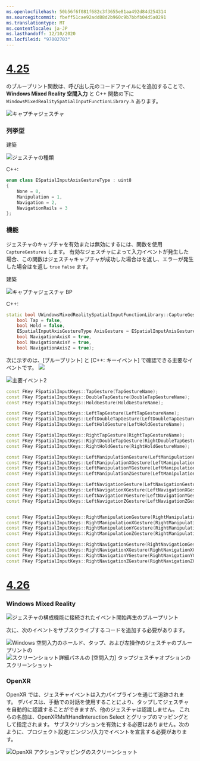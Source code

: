 ```yaml
---
ms.openlocfilehash: 50b56f6f081f682c3f3655e81aa492d84d254314
ms.sourcegitcommit: fbeff51cae92add88d2b960c9b7bbfb04d5a0291
ms.translationtype: MT
ms.contentlocale: ja-JP
ms.lasthandoff: 12/10/2020
ms.locfileid: "97002703"
---
```

# <a name="425"></a>[4.25](#tab/425)

のブループリント関数は、呼び出し元のコードファイルにを追加することで、 **Windows Mixed Reality 空間入力** と C++ 関数の下に `WindowsMixedRealitySpatialInputFunctionLibrary.h` あります。

![キャプチャジェスチャ](../images/unreal/capture-gestures.png)

### <a name="enum"></a>列挙型
<!-- Deprecated
The `ESPatialInputAxisGestureType` enum describes spatial axis gestures and are [fully documented](../../out-of-scope/deprecated/holograms-211.md).
-->
建築

![ジェスチャの種類](../images/unreal/gesture-type.png)

C++:
```cpp
enum class ESpatialInputAxisGestureType : uint8
{
    None = 0,
    Manipulation = 1,
    Navigation = 2,
    NavigationRails = 3
};
```

### <a name="function"></a>機能
ジェスチャのキャプチャを有効または無効にするには、関数を使用 `CaptureGestures` します。 有効なジェスチャによって入力イベントが発生した場合、この関数はジェスチャキャプチャが成功した場合はを返し、エラーが発生した場合はを返し `true` `false` ます。

建築

![キャプチャジェスチャ BP](../images/unreal/capture-gestures-bp.png)

C++:
```cpp
static bool UWindowsMixedRealitySpatialInputFunctionLibrary::CaptureGestures(
    bool Tap = false,
    bool Hold = false,
    ESpatialInputAxisGestureType AxisGesture = ESpatialInputAxisGestureType::None,
    bool NavigationAxisX = true,
    bool NavigationAxisY = true,
    bool NavigationAxisZ = true);
```

次に示すのは、[ブループリント] と [C++: キーイベント] で確認できる主要なイベントです。 ![](../images/unreal/key-events.png)

![主要イベント2](../images/unreal/key-events2.png)
```cpp
const FKey FSpatialInputKeys::TapGesture(TapGestureName);
const FKey FSpatialInputKeys::DoubleTapGesture(DoubleTapGestureName);
const FKey FSpatialInputKeys::HoldGesture(HoldGestureName);

const FKey FSpatialInputKeys::LeftTapGesture(LeftTapGestureName);
const FKey FSpatialInputKeys::LeftDoubleTapGesture(LeftDoubleTapGestureName);
const FKey FSpatialInputKeys::LeftHoldGesture(LeftHoldGestureName);

const FKey FSpatialInputKeys::RightTapGesture(RightTapGestureName);
const FKey FSpatialInputKeys::RightDoubleTapGesture(RightDoubleTapGestureName);
const FKey FSpatialInputKeys::RightHoldGesture(RightHoldGestureName);

const FKey FSpatialInputKeys::LeftManipulationGesture(LeftManipulationGestureName);
const FKey FSpatialInputKeys::LeftManipulationXGesture(LeftManipulationXGestureName);
const FKey FSpatialInputKeys::LeftManipulationYGesture(LeftManipulationYGestureName);
const FKey FSpatialInputKeys::LeftManipulationZGesture(LeftManipulationZGestureName);

const FKey FSpatialInputKeys::LeftNavigationGesture(LeftNavigationGestureName);
const FKey FSpatialInputKeys::LeftNavigationXGesture(LeftNavigationXGestureName);
const FKey FSpatialInputKeys::LeftNavigationYGesture(LeftNavigationYGestureName);
const FKey FSpatialInputKeys::LeftNavigationZGesture(LeftNavigationZGestureName);


const FKey FSpatialInputKeys::RightManipulationGesture(RightManipulationGestureName);
const FKey FSpatialInputKeys::RightManipulationXGesture(RightManipulationXGestureName);
const FKey FSpatialInputKeys::RightManipulationYGesture(RightManipulationYGestureName);
const FKey FSpatialInputKeys::RightManipulationZGesture(RightManipulationZGestureName);

const FKey FSpatialInputKeys::RightNavigationGesture(RightNavigationGestureName);
const FKey FSpatialInputKeys::RightNavigationXGesture(RightNavigationXGestureName);
const FKey FSpatialInputKeys::RightNavigationYGesture(RightNavigationYGestureName);
const FKey FSpatialInputKeys::RightNavigationZGesture(RightNavigationZGestureName);
```

# <a name="426"></a>[4.26](#tab/426)

### <a name="windows-mixed-reality"></a>Windows Mixed Reality

![ジェスチャの構成機能に接続されたイベント開始再生のブループリント](../images/unreal-hand-tracking-img-09.png)

次に、次のイベントをサブスクライブするコードを追加する必要があります。

![Windows 空間入力のホールド、タップ、および左操作のジェスチャのブループリントの ](../images/unreal/key-events.png)
 ![ スクリーンショット詳細パネルの [空間入力] タップジェスチャオプションのスクリーンショット](../images/unreal/key-events2.png)

### <a name="openxr"></a>OpenXR

OpenXR では、ジェスチャイベントは入力パイプラインを通じて追跡されます。 デバイスは、手動での対話を使用することにより、タップしてジェスチャを自動的に認識することができますが、他のジェスチャは認識しません。 これらの名前は、OpenXRMsftHandInteraction Select とグリップのマッピングとして指定されます。 サブスクリプションを有効にする必要はありません。次のように、プロジェクト設定/エンジン/入力でイベントを宣言する必要があります。

![OpenXR アクションマッピングのスクリーンショット](../images/unreal-hand-tracking-img-12.png)
